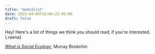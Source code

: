 ```yaml
---
title: 'medialist'
date: 2025-04-05T12:04:23-05:00
draft: false
---
```


Hey! Here's a list of things we think you should read, if you're interested.
{.raena}

[*What is Social Ecology*](/texts/social_ecology_bookchin.pdf), Murray Bookchin


